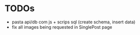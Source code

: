 # TODOs

- pasta api/db com js + scrips sql (create schema, insert data)
- fix all images being requested in SinglePost page
